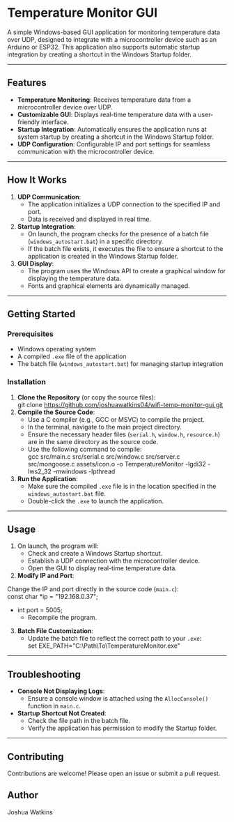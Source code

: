 # **Temperature Monitor GUI**

A simple Windows-based GUI application for monitoring temperature data over UDP, designed to integrate with a microcontroller device such as an Arduino or ESP32. This application also supports automatic startup integration by creating a shortcut in the Windows Startup folder.

---

## **Features**

* **Temperature Monitoring**: Receives temperature data from a microcontroller device over UDP.  
* **Customizable GUI**: Displays real-time temperature data with a user-friendly interface.  
* **Startup Integration**: Automatically ensures the application runs at system startup by creating a shortcut in the Windows Startup folder.  
* **UDP Configuration**: Configurable IP and port settings for seamless communication with the microcontroller device.

---

## **How It Works**

1. **UDP Communication**:  
   * The application initializes a UDP connection to the specified IP and port.  
   * Data is received and displayed in real time.  
2. **Startup Integration**:  
   * On launch, the program checks for the presence of a batch file (`windows_autostart.bat`) in a specific directory.  
   * If the batch file exists, it executes the file to ensure a shortcut to the application is created in the Windows Startup folder.  
3. **GUI Display**:  
   * The program uses the Windows API to create a graphical window for displaying the temperature data.  
   * Fonts and graphical elements are dynamically managed.

---

## **Getting Started**

### **Prerequisites**

* Windows operating system  
* A compiled `.exe` file of the application  
* The batch file (`windows_autostart.bat`) for managing startup integration

### **Installation**

1. **Clone the Repository** (or copy the source files):  
   git clone https://github.com/joshuawatkins04/wifi-temp-monitor-gui.git  
2. **Compile the Source Code**:  
   * Use a C compiler (e.g., GCC or MSVC) to compile the project.  
   * In the terminal, navigate to the main project directory.  
   * Ensure the necessary header files (`serial.h`, `window.h`, `resource.h`) are in the same directory as the source code.  
   * Use the following command to compile:  
     gcc src/main.c src/serial.c src/window.c src/server.c src/mongoose.c assets/icon.o \-o TemperatureMonitor \-lgdi32 \-lws2\_32 \-mwindows \-lpthread  
3. **Run the Application**:  
   * Make sure the compiled `.exe` file is in the location specified in the `windows_autostart.bat` file.  
   * Double-click the `.exe` to launch the application.

---

## **Usage**

1. On launch, the program will:  
   * Check and create a Windows Startup shortcut.  
   * Establish a UDP connection with the microcontroller device.  
   * Open the GUI to display real-time temperature data.  
2. **Modify IP and Port**:

Change the IP and port directly in the source code (`main.c`):  
const char \*ip \= "192.168.0.37";

* int port \= 5005;  
  * Recompile the program.  
3. **Batch File Customization**:  
   * Update the batch file to reflect the correct path to your `.exe`:  
     set EXE\_PATH="C:\\Path\\To\\TemperatureMonitor.exe"

---

## **Troubleshooting**

* **Console Not Displaying Logs**:  
  * Ensure a console window is attached using the `AllocConsole()` function in `main.c`.  
* **Startup Shortcut Not Created**:  
  * Check the file path in the batch file.  
  * Verify the application has permission to modify the Startup folder.

---

## **Contributing**

Contributions are welcome\! Please open an issue or submit a pull request.

## **Author**

Joshua Watkins